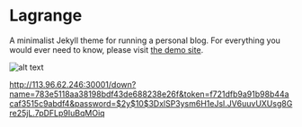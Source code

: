 # Lagrange

A minimalist Jekyll theme for running a personal blog. For everything you would ever need to know, please visit [the demo site](https://lenpaul.github.io/Lagrange/).

![alt text](https://cloud.githubusercontent.com/assets/8409329/21747617/7ef0e18e-d53a-11e6-8f90-8bb14b62ba20.jpg "Lagrange Demo Image")



http://113.96.62.246:30001/down?name=783e5118aa38198bdf43de688238e26f&token=f721dfb9a91b98b44acaf3515c9abdf4&password=$2y$10$3DxlSP3ysm6H1eJsl.JV6uuvUXUsg8Gre25jL.7pDFLp9IuBqMOiq
